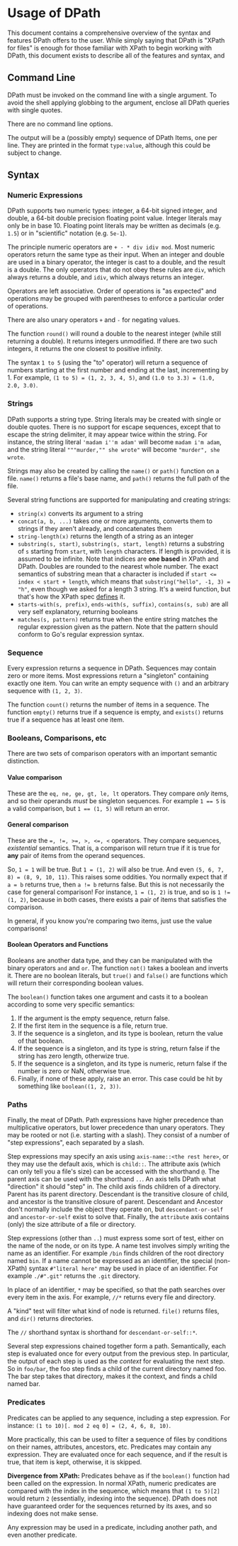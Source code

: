 Usage of DPath
==============

This document contains a comprehensive overview of the syntax and features DPath
offers to the user. While simply saying that DPath is "XPath for files" is
enough for those familiar with XPath to begin working with DPath, this document
exists to describe all of the features and syntax, and

Command Line
------------

DPath must be invoked on the command line with a single argument. To avoid the
shell applying globbing to the argument, enclose all DPath queries with single
quotes.

There are no command line options.

The output will be a (possibly empty) sequence of DPath Items, one per line.
They are printed in the format `type:value`, although this could be subject to
change.

Syntax
------

### Numeric Expressions

DPath supports two numeric types: integer, a 64-bit signed integer, and double,
a 64-bit double precision floating point value. Integer literals may only be in
base 10. Floating point literals may be written as decimals (e.g. `1.5`) or in
"scientific" notation (e.g. `5e-1`).

The principle numeric operators are `+ - * div idiv mod`. Most numeric operators
return the same type as their input. When an integer and double are used in a
binary operator, the integer is cast to a double, and the result is a double.
The only operators that do not obey these rules are `div`, which always returns
a double, and `idiv`, which always returns an integer.

Operators are left associative. Order of operations is "as expected" and
operations may be grouped with parentheses to enforce a particular order of
operations.

There are also unary operators `+` and `-` for negating values.

The function `round()` will round a double to the nearest integer (while still
returning a double). It returns integers unmodified. If there are two such
integers, it returns the one closest to positive infinity.

The syntax `1 to 5` (using the "to" operator) will return a sequence of numbers
starting at the first number and ending at the last, incrementing by 1. For
example, `(1 to 5) = (1, 2, 3, 4, 5)`, and `(1.0 to 3.3) = (1.0, 2.0, 3.0)`.

### Strings

DPath supports a string type. String literals may be created with single or
double quotes. There is no support for escape sequences, except that to escape
the string delimiter, it may appear twice within the string. For instance, the
string literal `'madam i''m adam'` will become `madam i'm adam`, and the string
literal `"""murder,"" she wrote"` will become `"murder", she wrote`.

Strings may also be created by calling the `name()` or `path()` function on a
file. `name()` returns a file's base name, and `path()` returns the full path of
the file.

Several string functions are supported for manipulating and creating strings:
- `string(x)` converts its argument to a string
- `concat(a, b, ...)` takes one or more arguments, converts them to strings if
  they aren't already, and concatenates them
- `string-length(x)` returns the length of a string as an integer
- `substring(s, start)`, `substring(s, start, length)` returns a substring of
  `s` starting from `start`, with `length` characters. If length is provided, it
  is assumed to be infinite. Note that indices are **one based** in XPath and
  DPath. Doubles are rounded to the nearest whole number. The exact semantics of
  substring mean that a character is included if `start <= index < start +
  length`, which means that `substring("hello", -1, 3) = "h"`, even though we
  asked for a length 3 string. It's a weird function, but that's how the XPath
  spec [defines](https://www.w3.org/TR/xpath-functions/#func-substring) it.
- `starts-with(s, prefix)`, `ends-with(s, suffix)`, `contains(s, sub)` are all
  very self explanatory, returning booleans
- `matches(s, pattern)` returns true when the entire string matches the regular
  expression given as the pattern. Note that the pattern should conform to Go's
  regular expression syntax.

### Sequence

Every expression returns a sequence in DPath. Sequences may contain zero or more
items. Most expressions return a "singleton" containing exactly one item. You
can write an empty sequence with `()` and an arbitrary sequence with `(1, 2,
3)`.

The function `count()` returns the number of items in a sequence. The function
`empty()` returns true if a sequence is empty, and `exists()` returns true if a
sequence has at least one item.

### Booleans, Comparisons, etc

There are two sets of comparison operators with an important semantic
distinction.

#### Value comparison

These are the `eq, ne, ge, gt, le, lt` operators. They compare *only* items, and
so their operands *must* be singleton sequences. For example `1 == 5` is a valid
comparison, but `1 == (1, 5)` will return an error.

#### General comparison

These are the `=, !=, >=, >, <=, <` operators. They compare sequences,
*existential* semantics. That is, a comparison will return true if it is true
for **any** pair of items from the operand sequences.

So, `1 = 1` will be true. But `1 = (1, 2)` will also be true. And even `(5, 6,
7, 8) = (8, 9, 10, 11)`. This raises some oddities. You normally expect that if
`a = b` returns true, then `a != b` returns false. But this is not necessarily
the case for general comparison! For instance, `1 = (1, 2)` is true, and so is
`1 != (1, 2)`, because in both cases, there exists a pair of items that
satisfies the comparison.

In general, if you know you're comparing two items, just use the value
comparisons!

#### Boolean Operators and Functions

Booleans are another data type, and they can be manipulated with the binary
operators `and` and `or`. The function `not()` takes a boolean and inverts it.
There are no boolean literals, but `true()` and `false()` are functions which
will return their corresponding boolean values.

The `boolean()` function takes one argument and casts it to a boolean according
to some very specific semantics:
1. If the argument is the empty sequence, return false.
2. If the first item in the sequence is a file, return true.
3. If the sequence is a singleton, and its type is boolean, return the value of
   that boolean.
4. If the sequence is a singleton, and its type is string, return false if the
   string has zero length, otherwize true.
5. If the sequence is a singleton, and its type is numeric, return false if the
   number is zero or NaN, otherwise true.
6. Finally, if none of these apply, raise an error. This case could be hit by
   something like `boolean((1, 2, 3))`.

### Paths

Finally, the meat of DPath. Path expressions have higher precedence than
multiplicative operators, but lower precedence than unary operators. They may be
rooted or not (i.e. starting with a slash). They consist of a number of "step
expressions", each separated by a slash.

Step expressions may specify an axis using `axis-name::<the rest here>`, or they
may use the default axis, which is `child::`. The attribute axis (which can only
tell you a file's size) can be accessed with the shorthand `@`. The parent axis
can be used with the shorthand `..`. An axis tells DPath what "direction" it
should "step" in. The child axis finds children of a directory. Parent has its
parent directory. Descendant is the transitive closure of child, and ancestor is
the transitive closure of parent. Descendant and Ancestor don't normally include
the object they operate on, but `descendant-or-self` and `ancestor-or-self`
exist to solve that. Finally, the `attribute` axis contains (only) the size
attribute of a file or directory.

Step expressions (other than `..`) must express some sort of test, either on the
name of the node, or on its type. A name test involves simply writing the name
as an identifier. For example `/bin` finds children of the root directory named
`bin`. If a name cannot be expressed as an identifier, the special (non-XPath)
syntax `#"literal here"` may be used in place of an identifier. For example
`./#".git"` returns the `.git` directory.

In place of an identifier, `*` may be specified, so that the path searches over
every item in the axis. For example, `//*` returns every file and directory.

A "kind" test will filter what kind of node is returned. `file()` returns files,
and `dir()` returns directories.

The `//` shorthand syntax is shorthand for `descendant-or-self::*`.

Several step expressions chained together form a path. Semantically, each step
is evaluated once for every output from the previous step. In particular, the
output of each step is used as the *context* for evaluating the next step. So in
`foo/bar`, the foo step finds a child of the current directory named foo. The
bar step takes that directory, makes it the context, and finds a child named
bar.

### Predicates

Predicates can be applied to any sequence, including a step expression. For
instance: `(1 to 10)[. mod 2 eq 0] = (2, 4, 6, 8, 10)`.

More practically, this can be used to filter a sequence of files by conditions
on their names, attributes, ancestors, etc. Predicates may contain any
expression. They are evaluated once for each sequence, and if the result is
true, that item is kept, otherwise, it is skipped.

**Divergence from XPath:** Predicates behave as if the `boolean()` function had
been called on the expression. In normal XPath, numeric predicates are compared
with the index in the sequence, which means that `(1 to 5)[2]` would return `2`
(essentially, indexing into the sequence). DPath does not have guaranteed order
for the sequences returned by its axes, and so indexing does not make sense.

Any expression may be used in a predicate, including another path, and even
another predicate.

